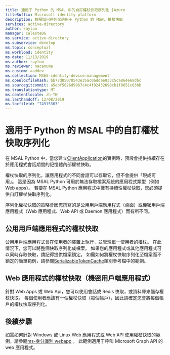 ```yaml
---
title: 適用于 Python 的 MSAL 中的自訂權杖快取序列化 |Azure
titleSuffix: Microsoft identity platform
description: 瞭解如何序列化適用于 Python 的 MSAL 權杖快取
services: active-directory
author: rayluo
manager: CelesteDG
ms.service: active-directory
ms.subservice: develop
ms.topic: conceptual
ms.workload: identity
ms.date: 11/13/2019
ms.author: rayluo
ms.reviewer: nacanuma
ms.custom: aaddev
ms.collection: M365-identity-device-management
ms.openlocfilehash: bb77d05070543e35ac0addae933c5ca864e68dbc
ms.sourcegitcommit: a5ebf5026d9967c4c4f92432698cb1f8651c03bb
ms.translationtype: MT
ms.contentlocale: zh-TW
ms.lasthandoff: 12/08/2019
ms.locfileid: "74915363"
---
```

# <a name="custom-token-cache-serialization-in-msal-for-python"></a>適用于 Python 的 MSAL 中的自訂權杖快取序列化

在 MSAL Python 中，當您建立[ClientApplication](https://msal-python.readthedocs.io/en/latest/#confidentialclientapplication)的實例時，預設會提供持續存在於應用程式會話期間的記憶體內部權杖快取。

權杖快取的序列化，讓應用程式的不同會話可以存取它，但不會提供「現成可用」。 這是因為 MSAL Python 可用於無法存取檔案系統的應用程式類型（例如 Web apps）。 若要在 MSAL Python 應用程式中擁有持續性權杖快取，您必須提供自訂權杖快取序列化。

序列化權杖快取的策略會因您撰寫的是公用用戶端應用程式（桌面）或機密用戶端應用程式（Web 應用程式、Web API 或 Daemon 應用程式）而有所不同。

## <a name="token-cache-for-a-public-client-application"></a>公用用戶端應用程式的權杖快取

公用用戶端應用程式會在使用者的裝置上執行，並管理單一使用者的權杖。 在此情況下，您可以將整個快取序列化成檔案。 如果您的應用程式或其他應用程式可以同時存取快取，請記得提供檔案鎖定。 如需如何將權杖快取序列化至檔案而不鎖定的簡單範例，請參閱[SerializableTokenCache](https://msal-python.readthedocs.io/en/latest/#msal.SerializableTokenCache)類別參考檔中的範例。

## <a name="token-cache-for-a-web-app-confidential-client-application"></a>Web 應用程式的權杖快取（機密用戶端應用程式）

針對 Web Apps 或 Web Api，您可以使用會話或 Redis 快取，或資料庫來儲存權杖快取。 每個使用者應該有一個權杖快取（每個帳戶），因此請確定您會將每個帳戶的權杖快取序列化。

## <a name="next-steps"></a>後續步驟

如需如何針對 Windows 或 Linux Web 應用程式或 Web API 使用權杖快取的範例，請參閱[ms-身分識別 webapp](https://github.com/Azure-Samples/ms-identity-python-webapp/blob/master/app.py#L64-L72) 。 此範例適用于呼叫 Microsoft Graph API 的 web 應用程式。
